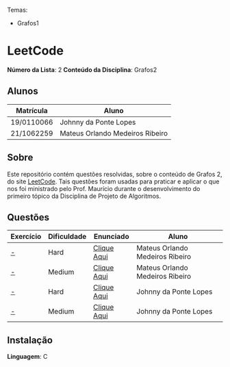 Temas:
 - Grafos1

# LeetCode

**Número da Lista**: 2
**Conteúdo da Disciplina**: Grafos2

## Alunos
|Matrícula | Aluno |
| -- | -- |
| 19/0110066  | Johnny da Ponte Lopes |
| 21/1062259 |  Mateus Orlando Medeiros Ribeiro |

## Sobre 
Este repositório contém questões resolvidas, sobre o conteúdo de Grafos 2, do site [LeetCode](https://leetcode.com). Tais questões foram usadas para praticar e aplicar o que nos foi ministrado pelo Prof. Maurício durante o desenvolvimento do primeiro tópico da Disciplina de Projeto de Algoritmos. 

## Questões
| Exercício | Dificuldade | Enunciado | Aluno |
| -- | -- | -- | -- |
| [-](-) | Hard | [Clique Aqui](-) | Mateus Orlando Medeiros Ribeiro |
| [-](-) | Medium | [Clique Aqui](-) | Mateus Orlando Medeiros Ribeiro |
| [-](-) | Hard | [Clique Aqui](-) | Johnny da Ponte Lopes |
| [-](-) | Medium | [Clique Aqui](-) | Johnny da Ponte Lopes |


## Instalação 
**Linguagem**: C







